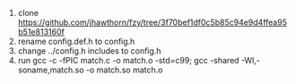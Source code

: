 1. clone https://github.com/jhawthorn/fzy/tree/3f70bef1df0c5b85c94e9d4ffea95b51e813160f
2. rename config.def.h to config.h
3. change ../config.h includes to config.h
4. run gcc -c -fPIC match.c -o match.o -std=c99; gcc -shared -Wl,-soname,match.so -o match.so  match.o
